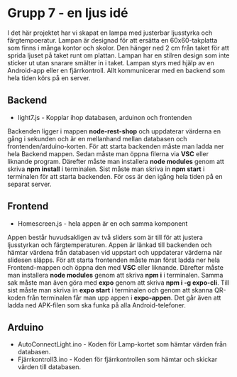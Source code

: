 # Grupp 7 - en ljus idé
I det här projektet har vi skapat en lampa med justerbar ljusstyrka och färgtempoeratur. Lampan är designad för att ersätta en 60x60-takplatta som finns i många kontor och skolor. Den hänger ned 2 cm från taket för att sprida ljuset på taket runt om plattan. Lampan har en stilren design som inte sticker ut utan snarare smälter in i taket. Lampan styrs med hjälp av en Android-app eller en fjärrkontroll. Allt kommunicerar med en backend som hela tiden körs på en server.

## Backend
* light7.js - Kopplar ihop databasen, arduinon och frontenden

Backenden ligger i mappen **node-rest-shop** och uppdaterar värderna en gång i sekunden och är en mellanhand mellan databasen och frontenden/arduino-korten.
För att starta backenden måste man ladda ner hela Backend mappen. Sedan måste man öppna filerna via **VSC** eller liknande program. Därefter måste man installera **node modules** genom att skriva **npm install** i terminalen. Sist måste man skriva in **npm start** i terminalen för att starta backenden.
För oss är den igång hela tiden på en separat server. 

## Frontend 
* Homescreen.js - hela appen är en och samma komponent

Appen består huvudsakligen av två sliders som är till för att justera ljusstyrkan och färgtemperaturen. Appen är länkad till backenden och hämtar värdena från databasen vid uppstart och uppdaterar värderna när slidesen släpps.
För att starta frontenden måste man först ladda ner hela Frontend-mappen och öppna den med **VSC** eller liknande. Därefter måste man installera **node modules** genom att skriva **npm i** i terminalen. Samma sak måste man även göra med **expo** genom att skriva **npm i -g expo-cli**. Till sist måste man skriva in **expo start** i terminalen och genom att skanna QR-koden från terminalen får man upp appen i **expo-appen**. 
Det går även att ladda ned APK-filen som ska funka på alla Android-telefoner.

## Arduino 
* AutoConnectLight.ino - Koden för Lamp-kortet som hämtar värden från databasen. 
* Fjärrkontroll3.ino - Koden för fjärrkontrollen som hämtar och skickar värden till databasen. 

 


